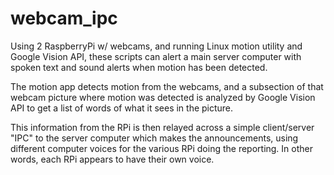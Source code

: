 # webcam_ipc
Using 2 RaspberryPi w/ webcams, and running Linux motion utility and Google Vision API, these scripts can alert a main server computer with spoken text and sound alerts when motion has been detected.

The motion app detects motion from the webcams, and a subsection of that webcam picture where motion was detected is analyzed by Google Vision API to get a list of words of what it sees in the picture.

This information from the RPi is then relayed across a simple client/server "IPC" to the server computer which makes the announcements, using different computer voices for the various RPi doing the reporting. In other words, each RPi appears to have their own voice.
